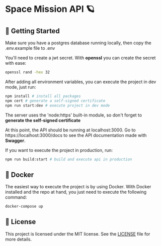 # Space Mission API :ringed_planet:

## 🚀 Getting Started

Make sure you have a postgres database running locally, then copy the .env.example file to .env

You'll need to create a jwt secret. With **openssl** you can create the secret with ease:

```bash
openssl rand -hex 32
```

After adding all environment variables, you can execute the project in dev mode, just run:

```bash
npm install # install all packages
npm cert # generate a self-signed certificate
npm run start:dev # execute project in dev mode
```

The server uses the 'node:https' built-in module, so don't forget to **generate the self-signed certificate**

At this point, the API should be running at localhost:3000. Go to https://localhost:3000/docs to see the API documentation made with **Swagger**.

If you want to execute the project in production, run:

```bash
npm run build:start # build and execute api in production
```

## 🐳 Docker

The easiest way to execute the project is by using Docker.
With Docker installed and the repo at hand, you just need to execute the following command:

```bash
docker-compose up
```

## 📝 License

This project is licensed under the MIT license. See the [LICENSE](./LICENSE.md) file for more details.
